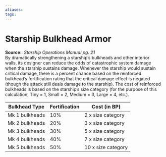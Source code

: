 ```yaml
---
aliases: 
tags: 
---
```


# Starship Bulkhead Armor

**Source**:: _Starship Operations Manual pg. 21_  
By dramatically strengthening a starship’s bulkheads and other interior walls, its designer can reduce the odds of catastrophic system damage when the starship sustains damage. Whenever the starship would sustain critical damage, there is a percent chance based on the reinforced bulkhead’s fortification rating that the critical damage effect is negated (though the attack still deals damage to the starship). The cost of reinforced bulkheads is based on the starship’s size category (for the purpose of this calculation, Tiny = 1, Small = 2, Medium = 3, Large = 4, etc.).

|Bulkhead Type|Fortification | Cost (in BP)|
|---|---|---|
|Mk 1 bulkheads|10%|2 x size category|
|Mk 2 bulkheads|20%|3 x size category|
|Mk 3 bulkheads|30%|5 x size category|
|Mk 4 bulkheads|40%|7 x size category|
|Mk 5 bulkheads|50%|10 x size category|
